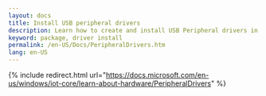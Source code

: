 ```yaml
---
layout: docs
title: Install USB peripheral drivers
description: Learn how to create and install USB Peripheral drivers in Windows IoT Core
keyword: package, driver install
permalink: /en-US/Docs/PeripheralDrivers.htm
lang: en-US
---
```

{% include redirect.html url="https://docs.microsoft.com/en-us/windows/iot-core/learn-about-hardware/PeripheralDrivers" %}
